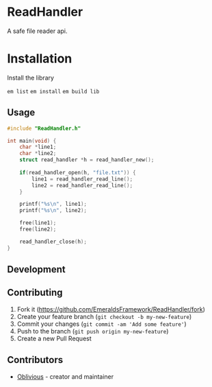 # ReadHandler

A safe file reader api.

# Installation

Install the library

`em list`
`em install`
`em build lib`

## Usage

```c
#include "ReadHandler.h"

int main(void) {
    char *line1;
    char *line2;
    struct read_handler *h = read_handler_new();
    
    if(read_handler_open(h, "file.txt")) {
        line1 = read_handler_read_line();
        line2 = read_handler_read_line();
    }

    printf("%s\n", line1);
    printf("%s\n", line2);

    free(line1);
    free(line2);

    read_handler_close(h);
}
```

## Development

## Contributing

1. Fork it (<https://github.com/EmeraldsFramework/ReadHandler/fork>)
2. Create your feature branch (`git checkout -b my-new-feature`)
3. Commit your changes (`git commit -am 'Add some feature'`)
4. Push to the branch (`git push origin my-new-feature`)
5. Create a new Pull Request

## Contributors

- [Oblivious](https://github.com/Oblivious-Oblivious) - creator and maintainer
